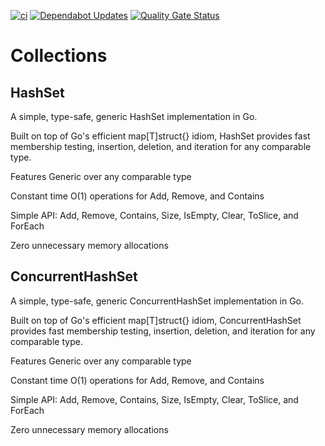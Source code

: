 [![ci](https://github.com/fgrzl/collections/actions/workflows/ci.yml/badge.svg)](https://github.com/fgrzl/collections/actions/workflows/ci.yml)
[![Dependabot Updates](https://github.com/fgrzl/collections/actions/workflows/dependabot/dependabot-updates/badge.svg)](https://github.com/fgrzl/collections/actions/workflows/dependabot/dependabot-updates)
[![Quality Gate Status](https://sonarcloud.io/api/project_badges/measure?project=fgrzl_collections&metric=alert_status)](https://sonarcloud.io/summary/new_code?id=fgrzl_collections)

# Collections

## HashSet

A simple, type-safe, generic HashSet implementation in Go.

Built on top of Go's efficient map[T]struct{} idiom, HashSet provides fast membership testing, insertion, deletion, and iteration for any comparable type.

Features
Generic over any comparable type

Constant time O(1) operations for Add, Remove, and Contains

Simple API: Add, Remove, Contains, Size, IsEmpty, Clear, ToSlice, and ForEach

Zero unnecessary memory allocations

## ConcurrentHashSet

A simple, type-safe, generic ConcurrentHashSet implementation in Go.

Built on top of Go's efficient map[T]struct{} idiom, ConcurrentHashSet provides fast membership testing, insertion, deletion, and iteration for any comparable type.

Features
Generic over any comparable type

Constant time O(1) operations for Add, Remove, and Contains

Simple API: Add, Remove, Contains, Size, IsEmpty, Clear, ToSlice, and ForEach

Zero unnecessary memory allocations

